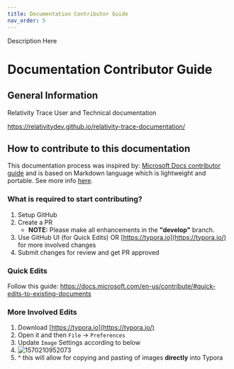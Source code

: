 ```yaml
---
title: Documentation Contributor Guide
nav_order: 5
---
```


Description Here

# Documentation Contributor Guide
## General Information

Relativity Trace User and Technical documentation

https://relativitydev.github.io/relativity-trace-documentation/

## How to contribute to this documentation

This documentation process was inspired by: [Microsoft Docs contributor guide](https://docs.microsoft.com/en-us/contribute/) and is based on Markdown language which is lightweight and portable. See more info [here](https://docs.microsoft.com/en-us/contribute/how-to-write-use-markdown).

### What is required to start contributing?

1. Setup GitHub
2. Create a PR
   - **NOTE:** Please make all enhancements in the **"develop"** branch.
3. Use GitHub UI (for Quick Edits) OR [https://typora.io](https://typora.io/) for more involved changes
4. Submit changes for review and get PR approved

### Quick Edits

Follow this guide: https://docs.microsoft.com/en-us/contribute/#quick-edits-to-existing-documents

### More Involved Edits

1. Download [https://typora.io](https://typora.io/)
2. Open it and then `File` -> `Preferences`
3. Update `Image` Settings according to below
4. ![1570210952073](docs/media/1570210952073.png)
5. ^ this will allow for copying and pasting of images **directly** into Typora
